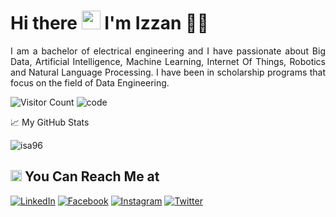 
# Hi there <img src="https://github.com/TheDudeThatCode/TheDudeThatCode/blob/master/Assets/Hi.gif" width="30px"> I'm Izzan 🧑🏻

<p align="justify">
  I am a bachelor of electrical engineering and I have passionate about Big Data, Artificial Intelligence, Machine Learning, Internet Of Things, Robotics and Natural Language Processing. I have been in scholarship programs that focus on the field of Data Engineering.
</p>

![Visitor Count](https://profile-counter.glitch.me/{isa96}/count.svg)
![code](https://user-images.githubusercontent.com/58686170/118539567-c2ad5f80-b779-11eb-9922-3ca67e88b02c.gif)

📈 My GitHub Stats

<p align="left"> <img src="https://github-readme-stats.vercel.app/api?username=isa96&show_icons=true&theme=gotham" alt="isa96" />


## <img src="https://github.com/TheDudeThatCode/TheDudeThatCode/blob/master/Assets/hmm.gif" height="18px"> You Can Reach Me at 

<p>
  <a href="https://www.linkedin.com/in/izzan-silmi-aziz-294836142" target="_blank"><img alt="LinkedIn" src="https://img.shields.io/badge/linkedin-%230077B5.svg?&style=for-the-badge&logo=linkedin&logoColor=white" /></a>  
  <a href="https://www.facebook.com/izzansilmiaziz" target="_blank"><img alt="Facebook" src="https://img.shields.io/badge/facebook-%231877F2.svg?&style=for-the-badge&logo=facebook&logoColor=white" /></a>  
  <a href="https://www.instagram.com/izzan_silmi_aziz" target="_blank"><img alt="Instagram" src="https://img.shields.io/badge/instagram-%23E4405F.svg?&style=for-the-badge&logo=instagram&logoColor=white" /></a>  
  <a href="https://twitter.com/izzansilmiaziz" target="_blank"><img alt="Twitter" src="https://img.shields.io/badge/twitter-%231DA1F2.svg?&style=for-the-badge&logo=twitter&logoColor=white" /></a>  
  
</p>

